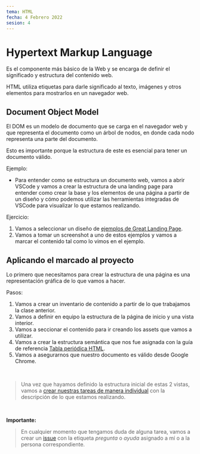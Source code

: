 ```yaml
---
tema: HTML
fecha: 4 Febrero 2022
sesion: 4
---
```


# Hypertext Markup Language

Es el componente más básico de la Web y se encarga de definir el significado y estructura del contenido web.

HTML utiliza etiquetas para darle significado al texto, imágenes y otros elementos para mostrarlos en un navegador web.

## Document Object Model

El DOM es un modelo de documento que se carga en el navegador web y que representa el documento como un árbol de nodos, en donde cada nodo representa una parte del documento.

Esto es importante porque la estructura de este es esencial para tener un documento válido.

Ejemplo:

* Para entender como se estructura un documento web, vamos a abrir VSCode y vamos a crear la estructura de una landing page para entender como crear la base y los elementos de una página a partir de un diseño y cómo podemos  utilizar las herramientas integradas de VSCode para visualizar lo que estamos realizando.

Ejercicio:

1. Vamos a seleccionar un diseño de [ejemplos de Great Landing Page](https://greatlandingpagecopy.com/).
2. Vamos a tomar un screenshot a uno de estos ejemplos y vamos a marcar el contenido tal como lo vimos en el ejemplo.

## Aplicando el marcado al proyecto

Lo primero que necesitamos para crear la estructura de una página es una representación gráfica de lo que vamos a hacer.

Pasos:

1. Vamos a crear un inventario de contenido a partir de lo que trabajamos la clase anterior.
2. Vamos a definir en equipo la estructura de la página de inicio y una vista interior.
3. Vamos a seccionar el contenido para ir creando los assets que vamos a utilizar.
4. Vamos a crear la estructura semántica que nos fue asignada con  la guía de referencia [Tabla periódica HTML](https://madebymike.github.io/html5-periodic-table).
5. Vamos a asegurarnos que nuestro documento es válido desde Google Chrome.

<br>

> Una vez que hayamos definido la estructura inicial de estas 2 vistas, vamos a [crear nuestras tareas de manera individual](https://github.com/diseno-digital/grupo-A/issues) con la descripción de lo que estamos realizando.

<br>

**Importante:**
> En cualquier momento que tengamos duda de alguna tarea, vamos a crear un [issue](https://github.com/diseno-digital/grupo-A/issues) con la etiqueta *pregunta* o *ayuda* asignado a mí o a la persona correspondiente.
